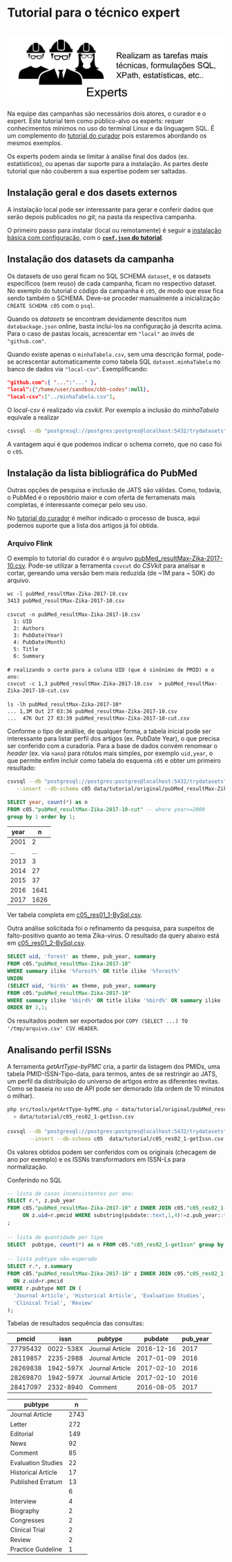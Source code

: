 # Tutorial para o técnico expert

&nbsp; ![](assets/experts.png)

Na equipe das campanhas são necessários dois atores, o curador e o expert. Este tutorial tem como público-alvo os experts: requer conhecimentos mínimos no uso do terminal Linux e da linguagem SQL. É um complemento do [tutorial do curador](tutorial-curador.md) pois estaremos abordando os mesmos exemplos.

Os experts podem ainda se limitar à análise final dos dados (ex. estatísticos), ou apenas dar suporte para a instalação. As partes deste tutorial que não couberem a sua expertise podem ser saltadas.

## Instalação geral e dos dasets externos

A instalação local pode ser interessante para gerar e conferir dados que serão depois publicados no *git*, na pasta da respectiva campanha.

O primeiro passo para instalar (local ou remotamente) é seguir a [instalação básica com configuração](https://github.com/datasets-br/sql-unifier#configurating), com o  **[`conf.json` do tutorial](../data/tutorial/conf.json)**.

## Instalação dos datasets da campanha

Os datasets de uso geral ficam no SQL SCHEMA `dataset`, e os datasets específicos (sem reuso) de cada campanha, ficam no respectivo dataset. No exemplo do tutorial o código da campanha é `c05`, de modo que esse fica sendo também o SCHEMA. Deve-se proceder manualmente a inicialização `CREATE SCHEMA c05` com o `psql`.

Quando os _datasets_ se encontram devidamente descritos num `databackage.json` online, basta inclui-los na configuração já descrita acima. Para o caso de pastas locais, acrescentar em `"local"` ao invés de `"github.com"`.

Quando existe apenas o `minhaTabela.csv`, sem uma descrição formal, pode-se acrescentar automaticamente como tabela SQL `dataset.minhaTabela` no banco de dados via `"local-csv"`. Exemplificando:

```json
"github.com":{ "...":"..." },
"local":{"/home/user/sandbox/cbh-codes":null},
"local-csv":["../minhaTabela.csv"],
```

O *local-csv* é realizado via *csvkit*. Por exemplo a inclusão do *minhaTabela* equivale a realizar

```sh
csvsql --db "postgresql://postgres:postgres@localhost:5432/trydatasets" --insert --db-schema c05 minhatabela.csv
```
A vantagem aqui é que podemos indicar o schema correto, que no caso foi o `c05`.

## Instalação da lista bibliográfica do PubMed

Outras opções de pesquisa e inclusão de JATS são válidas. Como, todavia, o PubMed é o repositório maior e com oferta de ferramenats mais completas, é interessante começar pelo seu uso.

No [tutorial do curador](tutorial-curador.md) é melhor indicado o processo de busca, aqui podemos suporte que a lista dos artigos já foi obtida.

### Arquivo Flink
O exemplo to tutorial do curador é o arquivo [pubMed_resultMax-Zika-2017-10.csv](../data/tutorial/original/pubMed_resultMax-Zika-2017-10.csv).  Pode-se utilizar a ferramenta `csvcut` do *CSVkit* para analisar e cortar, gereando uma versão bem mais reduzida (de ~1M para ~ 50K) do arquivo.

```
wc -l pubMed_resultMax-Zika-2017-10.csv
3413 pubMed_resultMax-Zika-2017-10.csv

csvcut -n pubMed_resultMax-Zika-2017-10.csv
  1: UID
  2: Authors
  3: PubDate(Year)
  4: PubDate(Month)
  5: Title
  6: Summary

# realizando o corte para a coluna UID (que é sinônimo de PMID) e o ano:
csvcut -c 1,3 pubMed_resultMax-Zika-2017-10.csv  > pubMed_resultMax-Zika-2017-10-cut.csv

ls -lh pubMed_resultMax-Zika-2017-10*
... 1,3M Out 27 03:36 pubMed_resultMax-Zika-2017-10.csv
...  47K Out 27 03:39 pubMed_resultMax-Zika-2017-10-cut.csv
```

Conforme o tipo de análise, de qualquer forma, a tabela inicial pode ser interessante para listar perfil dos artigos (ex. PubDate Year), o que precisa ser conferido com a curadoria. Para a base de dados convém renomear o *header* (ex. via `nano`)  para rótulos mais simples, por exemplo `uid,year`, o que permite enfim incluir como tabela do esquema `c05` e obter um primeiro resultado:

```sh
csvsql --db "postgresql://postgres:postgres@localhost:5432/trydatasets" \
   --insert --db-schema c05 data/tutorial/original/pubMed_resultMax-Zika-2017-10.csv
```

```sql
SELECT year, count(*) as n
FROM c05."pubMed_resultMax-Zika-2017-10-cut" -- where year>=2000
group by 1 order by 1;
```

year |  n   
-----|------
2001 |    2
...  |  ...
2013 |    3
2014 |   27
2015 |   37
2016 | 1641
2017 | 1626

Ver tabela completa em [c05_res01_1-BySql.csv](../data/tutorial/c05_res01_1-BySql.csv).

Outra análise solicitada foi o refinamento da pesquisa, para suspeitos de falto-positivo quanto ao tema Zika-virus. O resultado da query abaixo está em [c05_res01_2-BySql.csv](../data/tutorial/c05_res01_2-BySql.csv).

 ```sql
 SELECT uid, 'forest' as theme, pub_year, summary  
 FROM c05."pubMed_resultMax-Zika-2017-10"
 WHERE summary ilike '%forest%' OR title ilike '%forest%'
 UNION
 (SELECT uid, 'birds' as theme, pub_year, summary  
 FROM c05."pubMed_resultMax-Zika-2017-10"
 WHERE summary ilike '%bird%' OR title ilike '%bird%' OR summary ilike '%ornitholog%' OR title ilike '%ornitholog%')
 ORDER BY 3,1;
```
Os resultados podem ser exportados por `COPY (SELECT ...) TO '/tmp/arquivo.csv' CSV HEADER`.

## Analisando perfil ISSNs

A ferramenta *getArtType-byPMC*  cria, a partir da listagem dos PMIDs, uma tabela PMID-ISSN-Tipo-data, para termos, antes de se restringir ao JATS, um perfil da distribuição do universo de artigos entre as diferentes revitas. Como se baseia no uso de API pode ser demorado (da ordem de 10 minutos o milhar).

```sh
php src/tools/getArtType-byPMC.php < data/tutorial/original/pubMed_resultMax-Zika-2017-10.csv \
  > data/tutorial/c05_res02_1-getIssn.csv

csvsql --db "postgresql://postgres:postgres@localhost:5432/trydatasets" \
       --insert --db-schema c05  data/tutorial/c05_res02_1-getIssn.csv  
```
Os valores obtidos podem ser conferidos com os originais (checagem de ano por exemplo) e os ISSNs transformadors em ISSN-Ls para normalização.

Conferindo no SQL

```sql
-- lista de casos inconsistentes por ano:
SELECT r.*, z.pub_year
FROM c05."pubMed_resultMax-Zika-2017-10" z INNER JOIN c05."c05_res02_1-getIssn" r
     ON z.uid=r.pmcid WHERE substring(pubdate::text,1,4)!=z.pub_year::text
;

-- lista de quantidade por tipo
SELECT  pubtype, count(*) as n FROM c05."c05_res02_1-getIssn" group by 1 order by 2 desc;

-- lista pubtype não-esperado
SELECT r.*, z.summary
FROM c05."pubMed_resultMax-Zika-2017-10" z INNER JOIN c05."c05_res02_1-getIssn" r
  ON z.uid=r.pmcid
WHERE r.pubtype NOT IN (
  'Journal Article', 'Historical Article', 'Evaluation Studies',
  'Clinical Trial', 'Review'
);
```
Tabelas de resultados  sequência das consultas:

pmcid   |   issn    |     pubtype     |  pubdate   | pub_year
----------|-----------|-----------------|------------|----------
27795432 | 0022-538X | Journal Article | 2016-12-16 |     2017
28119857 | 2235-2988 | Journal Article | 2017-01-09 |     2016
28269838 | 1942-597X | Journal Article | 2017-02-10 |     2016
28269870 | 1942-597X | Journal Article | 2017-02-10 |     2016
28417097 | 2332-8940 | Comment         | 2016-08-05 |     2017

pubtype       |  n   
--------------------|------
Journal Article    | 2743
Letter             |  272
Editorial          |  149
News               |   92
Comment            |   85
Evaluation Studies |   22
Historical Article |   17
Published Erratum  |   13
              |    6
Interview          |    4
Biography          |    2
Congresses         |    2
Clinical Trial     |    2
Review             |    2
Practice Guideline |    1
